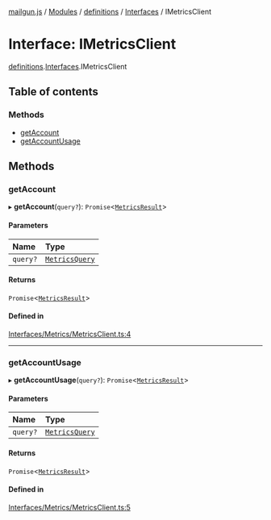 [mailgun.js](../README.md) / [Modules](../modules.md) / [definitions](../modules/definitions.md) / [Interfaces](../modules/definitions.Interfaces.md) / IMetricsClient

# Interface: IMetricsClient

[definitions](../modules/definitions.md).[Interfaces](../modules/definitions.Interfaces.md).IMetricsClient

## Table of contents

### Methods

- [getAccount](definitions.Interfaces.IMetricsClient.md#getaccount)
- [getAccountUsage](definitions.Interfaces.IMetricsClient.md#getaccountusage)

## Methods

### getAccount

▸ **getAccount**(`query?`): `Promise`\<[`MetricsResult`](../modules/definitions.md#metricsresult)\>

#### Parameters

| Name | Type |
| :------ | :------ |
| `query?` | [`MetricsQuery`](../modules/definitions.md#metricsquery) |

#### Returns

`Promise`\<[`MetricsResult`](../modules/definitions.md#metricsresult)\>

#### Defined in

[Interfaces/Metrics/MetricsClient.ts:4](https://github.com/mailgun/mailgun.js/blob/f0fcce3/lib/Interfaces/Metrics/MetricsClient.ts#L4)

___

### getAccountUsage

▸ **getAccountUsage**(`query?`): `Promise`\<[`MetricsResult`](../modules/definitions.md#metricsresult)\>

#### Parameters

| Name | Type |
| :------ | :------ |
| `query?` | [`MetricsQuery`](../modules/definitions.md#metricsquery) |

#### Returns

`Promise`\<[`MetricsResult`](../modules/definitions.md#metricsresult)\>

#### Defined in

[Interfaces/Metrics/MetricsClient.ts:5](https://github.com/mailgun/mailgun.js/blob/f0fcce3/lib/Interfaces/Metrics/MetricsClient.ts#L5)
